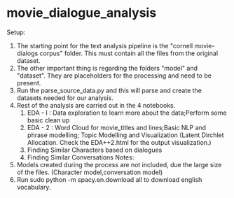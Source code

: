 # movie_dialogue_analysis

Setup:
1. The starting point for the text analysis pipeline is the "cornell movie-dialogs corpus" folder. This must contain all the files from the original dataset.
2. The other important thing is regarding the folders "model" and "dataset". They are placeholders for the processing and need to be present.
3. Run the parse_source_data.py and this will parse and create the datasets needed for our analysis.
4. Rest of the analysis are carried out in the 4 notebooks.
	1. EDA - I : Data exploration to learn more about the data;Perform some basic clean up
	2. EDA - 2 : Word Cloud for movie_titles and lines;Basic NLP and phrase modelling;
				Topic Modelling and Visualization (Latent Dirchlet Allocation. Check the EDA++2.html for the output visualization.)
	3. Finding Similar Characters based on dialogues
	4. Finding Similar Conversations
Notes: 
1. Models created during the process are not included, due the large size of the files. (Character model,conversation model)
2. Run sudo python -m spacy.en.download all to download english vocabulary.